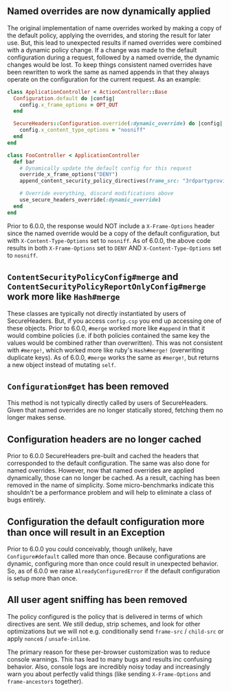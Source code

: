 ## Named overrides are now dynamically applied

The original implementation of name overrides worked by making a copy of the default policy, applying the overrides, and storing the result for later use. But, this lead to unexpected results if named overrides were combined with a dynamic policy change. If a change was made to the default configuration during a request, followed by a named override, the dynamic changes would be lost. To keep things consistent named overrides have been rewritten to work the same as named appends in that they always operate on the configuration for the current request. As an example:

```ruby
class ApplicationController < ActionController::Base
  Configuration.default do |config|
    config.x_frame_options = OPT_OUT
  end

  SecureHeaders::Configuration.override(:dynamic_override) do |config|
    config.x_content_type_options = "nosniff"
  end
end

class FooController < ApplicationController
  def bar
    # Dynamically update the default config for this request
    override_x_frame_options("DENY")
    append_content_security_policy_directives(frame_src: "3rdpartyprovider.com")

    # Override everything, discard modifications above
    use_secure_headers_override(:dynamic_override)
  end
end
```

Prior to 6.0.0, the response would NOT include a `X-Frame-Options` header since the named override would be a copy of the default configuration, but with `X-Content-Type-Options` set to `nosniff`. As of 6.0.0, the above code results in both `X-Frame-Options` set to `DENY` AND `X-Content-Type-Options` set to `nosniff`.

## `ContentSecurityPolicyConfig#merge` and `ContentSecurityPolicyReportOnlyConfig#merge` work more like `Hash#merge`

These classes are typically not directly instantiated by users of SecureHeaders. But, if you access `config.csp` you end up accessing one of these objects. Prior to 6.0.0, `#merge` worked more like `#append` in that it would combine policies (i.e. if both policies contained the same key the values would be combined rather than overwritten). This was not consistent with `#merge!`, which worked more like ruby's `Hash#merge!` (overwriting duplicate keys). As of 6.0.0, `#merge` works the same as `#merge!`, but returns a new object instead of mutating `self`.

## `Configuration#get` has been removed

This method is not typically directly called by users of SecureHeaders. Given that named overrides are no longer statically stored, fetching them no longer makes sense.

## Configuration headers are no longer cached

Prior to 6.0.0 SecureHeaders pre-built and cached the headers that corresponded to the default configuration. The same was also done for named overrides. However, now that named overrides are applied dynamically, those can no longer be cached. As a result, caching has been removed in the name of simplicity. Some micro-benchmarks indicate this shouldn't be a performance problem and will help to eliminate a class of bugs entirely.

## Configuration the default configuration more than once will result in an Exception

Prior to 6.0.0 you could conceivably, though unlikely, have `Configure#default` called more than once. Because configurations are dynamic, configuring more than once could result in unexpected behavior. So, as of 6.0.0 we raise `AlreadyConfiguredError` if the default configuration is setup more than once.

## All user agent sniffing has been removed

The policy configured is the policy that is delivered in terms of which directives are sent. We still dedup, strip schemes, and look for other optimizations but we will not e.g. conditionally send `frame-src` / `child-src` or apply `nonce`s / `unsafe-inline`.

The primary reason for these per-browser customization was to reduce console warnings. This has lead to many bugs and results inc confusing behavior. Also, console logs are incredibly noisy today and increasingly warn you about perfectly valid things (like sending `X-Frame-Options` and `frame-ancestors` together).
